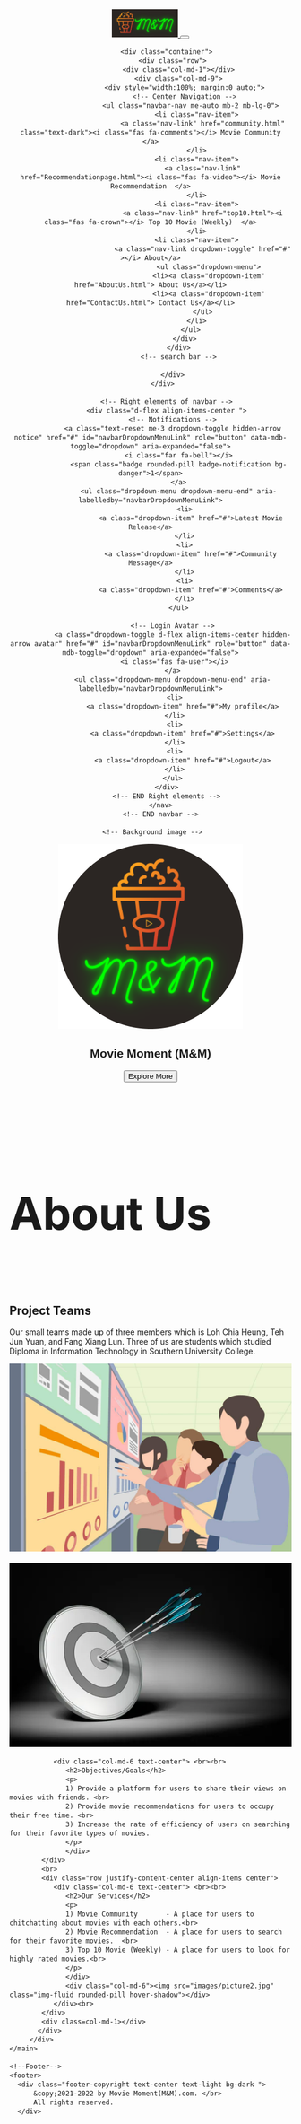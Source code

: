 <!DOCTYPE html>
<html lang="en">
  <!--Head-->
  <head>
    <meta charset="UTF-8" />
     <meta property="og:title" content="Movie Moments">
   <meta property="og:image" content="https://cdn.pixabay.com/photo/2016/05/05/02/37/sunset-1373171__480.jpg">
    <meta name="viewport" content="width=device-width, initial-scale=1, shrink-to-fit=no" />
    <meta http-equiv="x-ua-compatible" content="ie=edge" />
    <title>Movie Moment (M&M)</title>
    <!-- Font Awesome -->
    <link href="https://cdnjs.cloudflare.com/ajax/libs/font-awesome/5.15.1/css/all.min.css" rel="stylesheet"/>
    <!-- Google Fonts -->
    <link href="https://fonts.googleapis.com/css?family=Roboto:300,400,500,700&display=swap"rel="stylesheet"/>
    <!--logo-->
    <link rel="icon" href="images/logo.png">
    <!-- MDB -->
    <link href="https://cdnjs.cloudflare.com/ajax/libs/mdb-ui-kit/3.10.1/mdb.min.css" rel="stylesheet"/>
    <!--Own Css -->
    <link rel="stylesheet" href="css/main.css">
    <!-- MDB -->
    <script type="text/javascript" src="https://cdnjs.cloudflare.com/ajax/libs/mdb-ui-kit/3.10.1/mdb.min.js"></script>
  </head>
  <!--/Head-->

  <!-- Body -->
  <body>
  <!--Header-->
  <header>
      <!-- Navbar -->
         <!-- M&M Logo-->
         <nav class="navbar navbar-expand-lg navbar-dark bg-dark fixed-top" style="font-family:Verdana, Geneva, Tahoma, sans-serif">
            <a class="navbar-brand" href="index.html">
              <img src="Images/logoHeader.jpg" height="50px" alt="M&M Logo"/>
            </a>
            <button class="navbar-toggler" type="button" data-toggle="collapse" data-target="#navbarSupportedContent" aria-controls="navbarSupportedContent" aria-expanded="false" aria-label="Toggle navigation">
               <span class="navbar-toggler-icon"></span>
            </button>

            <div class="container">
               <div class="row">
                  <div class="col-md-1"></div>
                  <div class="col-md-9">
                     <div style="width:100%; margin:0 auto;">
                     <!-- Center Navigation -->
                        <ul class="navbar-nav me-auto mb-2 mb-lg-0">
                           <li class="nav-item">
                              <a class="nav-link" href="community.html" class="text-dark"><i class="fas fa-comments"></i> Movie Community  </a>
                           </li>
                           <li class="nav-item">
                              <a class="nav-link" href="Recommendationpage.html"><i class="fas fa-video"></i> Movie Recommendation  </a>
                           </li>
                           <li class="nav-item">
                              <a class="nav-link" href="top10.html"><i class="fas fa-crown"></i> Top 10 Movie (Weekly)  </a>
                           </li>
                           <li class="nav-item">
                              <a class="nav-link dropdown-toggle" href="#" ></i> About</a>
                                 <ul class="dropdown-menu">
                                 <li><a class="dropdown-item" href="AboutUs.html"> About Us</a></li>
                                 <li><a class="dropdown-item" href="ContactUs.html"> Contact Us</a></li>
                              </ul>
                           </li>
                        </ul>
                     </div>
                  </div>
                  <!-- search bar -->
                  
               </div>
            </div>  

            <!-- Right elements of navbar -->
            <div class="d-flex align-items-center ">
               <!-- Notifications -->
               <a class="text-reset me-3 dropdown-toggle hidden-arrow notice" href="#" id="navbarDropdownMenuLink" role="button" data-mdb-toggle="dropdown" aria-expanded="false">
                  <i class="far fa-bell"></i>
                  <span class="badge rounded-pill badge-notification bg-danger">1</span>
                  </a>
                  <ul class="dropdown-menu dropdown-menu-end" aria-labelledby="navbarDropdownMenuLink">
                     <li>
                        <a class="dropdown-item" href="#">Latest Movie Release</a>
                     </li>
                     <li>
                        <a class="dropdown-item" href="#">Community Message</a>
                     </li>
                     <li>
                        <a class="dropdown-item" href="#">Comments</a>
                     </li>
                  </ul>
         
               <!-- Login Avatar -->
               <a class="dropdown-toggle d-flex align-items-center hidden-arrow avatar" href="#" id="navbarDropdownMenuLink" role="button" data-mdb-toggle="dropdown" aria-expanded="false">
                <i class="fas fa-user"></i>
               </a>
               <ul class="dropdown-menu dropdown-menu-end" aria-labelledby="navbarDropdownMenuLink">
                <li>
                    <a class="dropdown-item" href="#">My profile</a>
                </li>
                <li>
                    <a class="dropdown-item" href="#">Settings</a>
                </li>
                <li>
                    <a class="dropdown-item" href="#">Logout</a>
                </li>
               </ul>
            </div>
            <!-- END Right elements -->
         </nav>
         <!-- END navbar -->

     <!-- Background image -->
   <div class="p-5 text-center bg-image"> 
   <div class="mask">
   <div class="d-flex justify-content-center align-items-center h-100">
   <div class="text-white">
   <div class="col-md-4">
   <img class="logomain" src="images/logo.png" alt="logo">
   <h1 class="mb-4">Movie Moment (M&M)</h1>
   <button type="button" class="buttonmain">Explore More</button>    
   </div>
   </div>
   </div>
   </div>
   </div>
   <!-- Background image -->
    </header>
    <!--/header-->
    <main>
      <div class="container-fluid">
      <section id="about" class="text-center text-black">
         <br>
        <h2 class="my-2"style="font-size:80px;">About Us</h2>
        <br>
        <div class="row container-in">
           <div class=col-md-1></div>
           <div class=col-md-10>
            <div class="row justify-content-center align-items center">
               <div class="col-md-6 text-center justify-content-center align-items center "> 
                  <h2>Project Teams</h2>
                  <p>
                  Our small teams made up of three members which is Loh Chia Heung, Teh Jun Yuan, and Fang Xiang Lun. Three of us are students which studied Diploma in Information Technology in Southern University College.
                  </p>
                  </div>
                  <div class="col-md-6"><img src="images/projectteam.jpg" alt="projectTeam" class="img-fluid rounded-pill hover-shadow"></div>
            </div>
            <br>
            <div class="row justify-content-center align-items center">
               <div class="col-md-6"><img src="images/objectives.jpg" alt="objectivesGoal" class="img-fluid rounded-pill hover-shadow"></div>
               
               <div class="col-md-6 text-center"> <br><br>
                  <h2>Objectives/Goals</h2>
                  <p>
                  1) Provide a platform for users to share their views on movies with friends. <br>
                  2) Provide movie recommendations for users to occupy their free time. <br>
                  3) Increase the rate of efficiency of users on searching for their favorite types of movies.
                  </p> 
                  </div>
            </div>
            <br>
            <div class="row justify-content-center align-items center">
               <div class="col-md-6 text-center"> <br><br>
                  <h2>Our Services</h2>
                  <p>
                  1) Movie Community       - A place for users to chitchatting about movies with each others.<br>
                  2) Movie Recommendation  - A place for users to search for their favorite movies.  <br>
                  3) Top 10 Movie (Weekly) - A place for users to look for highly rated movies.<br>
                  </p>
                  </div>
                  <div class="col-md-6"><img src="images/picture2.jpg" class="img-fluid rounded-pill hover-shadow"></div> 
               </div><br>
            </div>
            <div class=col-md-1></div>
           </div>
         </div>
    </main>
   
    <!--Footer-->
    <footer>
      <div class="footer-copyright text-center text-light bg-dark ">
          &copy;2021-2022 by Movie Moment(M&M).com. </br>
          All rights reserved.
      </div>
</footer>
  </body>
  <!--/body-->
    <!-- MDB Java scripts-->
    <script type="text/javascript" src="js/mdb.min.js"></script>
    <!-- Custom scripts -->
    <script type="text/javascript"></script>
  </body>
</html>
